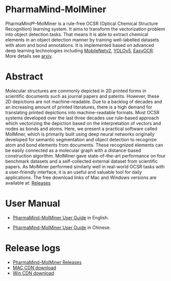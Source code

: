 # PharmaMind-MolMiner
PharmaMind®-MolMiner is a rule-free OCSR (Optical Chemical Structure Recognition) learning system. It aims to transform the vectorization problem into object detection tasks. That means it is able to extract chemical elements in an object detection manner by training well-labelled datasets with atom and bond annotations. It is implemented based on advanced deep learning technologies including [MobileNetv2](https://ieeexplore.ieee.org/document/8578572), [YOLOv5](https://github.com/ultralytics/yolov5), [EasyOCR](https://github.com/JaidedAI/EasyOCR). More details see [arxiv](https://arxiv.org/abs/2205.11016).

# Abstract
Molecular structures are commonly depicted in 2D printed forms in scientific documents such as journal papers and patents. However, these 2D depictions are not machine-readable. Due to a backlog of decades and an increasing amount of printed literatures, there is a high demand for translating printed depictions into machine-readable formats. Most OCSR systems developed over the last three decades use rule-based approach which vectorizing the depiction based on the interpretation of vectors and nodes as bonds and atoms. Here, we present a practical software called MolMiner, which is primarily built using deep neural networks originally developed for semantic segmentation and object detection to recognize atom and bond elements from documents. These recognized elements can be easily connected as a molecular graph with a distance-based construction algorithm. MolMiner gave state-of-the-art performance on four benchmark datasets and a self-collected external dataset from scientific papers. As MolMiner performed similarly well in real-world OCSR tasks with a user-friendly interface, it is an useful and valuable tool for daily applications. The free download links of Mac and Windows versions are available at: [Releases](https://github.com/iipharma/pharmamind-molminer/releases)

# User Manual

- [PharmaMind-MolMiner User Guide](./docs/en-US/PharmaMind%20User%20Guide.pdf) in English.

- [PharmaMind-MolMiner User Guide](./docs/zh-CN/PharmaMind%20User%20Guide.pdf) in Chinese.

# Release logs

- [PharmaMind-MolMiner Releases](https://github.com/iipharma/pharmamind-molminer/releases)
- [MAC CDN download](https://molminer-cdn.iipharma.cn/pharma-mind/artifact/latest/mac/PharmaMind-mac-latest-setup.dmg)
- [Win CDN download](https://molminer-cdn.iipharma.cn/pharma-mind/artifact/latest/win/PharmaMind-win-latest-setup.exe)
